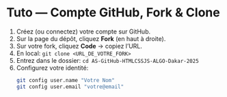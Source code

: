 
# Tuto — Compte GitHub, Fork & Clone

1) Créez (ou connectez) votre compte sur GitHub.  
2) Sur la page du dépôt, cliquez **Fork** (en haut à droite).  
3) Sur votre fork, cliquez **Code** → copiez l’URL.  
4) En local: `git clone <URL_DE_VOTRE_FORK>`  
5) Entrez dans le dossier: `cd AS-GitHub-HTMLCSSJS-ALGO-Dakar-2025`  
6) Configurez votre identité:  
   ```bash
   git config user.name "Votre Nom"
   git config user.email "votre@email"
   ```
